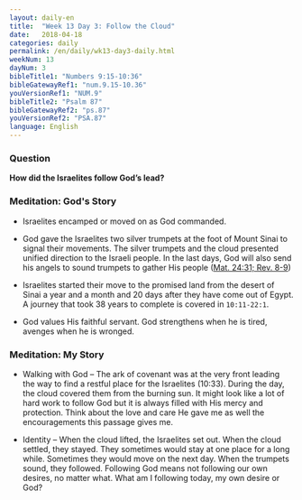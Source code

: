 ```yaml
---
layout: daily-en
title:  "Week 13 Day 3: Follow the Cloud"
date:   2018-04-18
categories: daily
permalink: /en/daily/wk13-day3-daily.html
weekNum: 13
dayNum: 3
bibleTitle1: "Numbers 9:15-10:36"
bibleGatewayRef1: "num.9.15-10.36"
youVersionRef1: "NUM.9"
bibleTitle2: "Psalm 87"
bibleGatewayRef2: "ps.87"
youVersionRef2: "PSA.87"
language: English
---
```


### Question
**How did the Israelites follow God’s lead?**

### Meditation: God's Story 
+ Israelites encamped or moved on as God commanded.

+ God gave the Israelites two silver trumpets at the foot of Mount Sinai to signal their
movements. The silver trumpets and the cloud presented unified direction to the Israeli people.
In the last days, God will also send his angels to sound trumpets to gather His people ([Mat.
24:31; Rev. 8-9](https://www.biblegateway.com/passage/?search=Mat.+24%3A31%3B+Rev.+8-9&amp;version=NIV))

+ Israelites started their move to the promised land from the desert of Sinai a year and a month
and 20 days after they have come out of Egypt. A journey that took 38 years to complete is
covered in `10:11-22:1`.

+ God values His faithful servant. God strengthens when he is tired, avenges when he is wronged.

### Meditation: My Story
+ Walking with God – The ark of covenant was at the very front leading the way to find a restful
place for the Israelites (10:33). During the day, the cloud covered them from the burning sun. It
might look like a lot of hard work to follow God but it is always filled with His mercy and
protection. Think about the love and care He gave me as well the encouragements this passage
gives me.

+ Identity – When the cloud lifted, the Israelites set out. When the cloud settled, they stayed.
They sometimes would stay at one place for a long while. Sometimes they would move on the
next day. When the trumpets sound, they followed. Following God means not following our own
desires, no matter what. What am I following today, my own desire or God?
